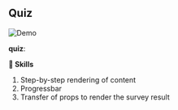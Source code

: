 ## Quiz
![Demo](https://user-images.githubusercontent.com/12086860/184236063-9f807f93-f6a4-4577-9a12-443ff1d3fd43.png)

**quiz**:

**👀 Skills**
1. Step-by-step rendering of content
2. Progressbar
3. Transfer of props to render the survey result